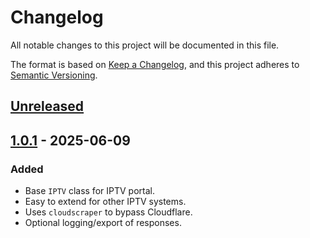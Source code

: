 # Changelog

All notable changes to this project will be documented in this file.

The format is based on [Keep a Changelog](https://keepachangelog.com/en/1.1.0/),
and this project adheres to [Semantic Versioning](https://semver.org/spec/v2.0.0.html).

## [Unreleased]

## [1.0.1] - 2025-06-09

### Added

- Base `IPTV` class for IPTV portal.
- Easy to extend for other IPTV systems.
- Uses `cloudscraper` to bypass Cloudflare.
- Optional logging/export of responses.

[unreleased]: https://github.com/BhagyaJyoti22006/iptvpy/compare/v1.0.1...HEAD
[1.0.1]: https://github.com/BhagyaJyoti22006/iptvpy/releases/tag/v1.0.1
